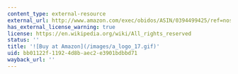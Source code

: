 ```yaml
---
content_type: external-resource
external_url: http://www.amazon.com/exec/obidos/ASIN/0394499425/ref=nosim/mitopencourse-20
has_external_license_warning: true
license: https://en.wikipedia.org/wiki/All_rights_reserved
status: ''
title: '![Buy at Amazon](/images/a_logo_17.gif)'
uid: bb01122f-1192-4d8b-aec2-e3901bdbbd71
wayback_url: ''
---
```

